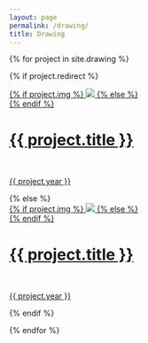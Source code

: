 ```yaml
---
layout: page
permalink: /drawing/
title: Drawing
---
```

{% for project in site.drawing %}

{% if project.redirect %}
<div class="project">
    <div class="thumbnail">
        <a href="{{ project.redirect }}" target="_blank">
        {% if project.img %}
        <img class="thumbnail" src="{{ project.img }}"/>
        {% else %}
        <div class="thumbnail blankbox"></div>
        {% endif %}
        <span>
            <h1>{{ project.title }}</h1>
            <br/>
            <p>{{ project.year }}</p>
        </span>
        </a>
    </div>
</div>
{% else %}

<div class="project ">
    <div class="thumbnail">
        <a href="{{ site.baseurl }}{{ project.url }}">
        {% if project.img %}
        <img class="thumbnail" src="{{ project.img }}"/>
        {% else %}
        <div class="thumbnail blankbox"></div>
        {% endif %}
        <span>
            <h1>{{ project.title }}</h1>
            <br/>
            <p>{{ project.year }}</p>
        </span>
        </a>
    </div>
</div>

{% endif %}

{% endfor %}
